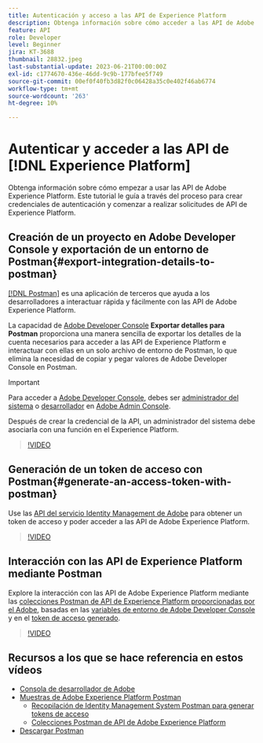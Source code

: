 ```yaml
---
title: Autenticación y acceso a las API de Experience Platform
description: Obtenga información sobre cómo acceder a las API de Adobe Experience Platform.
feature: API
role: Developer
level: Beginner
jira: KT-3688
thumbnail: 28832.jpeg
last-substantial-update: 2023-06-21T00:00:00Z
exl-id: c1774670-436e-46dd-9c9b-177bfee5f749
source-git-commit: 00ef0f40fb3d82f0c06428a35c0e402f46ab6774
workflow-type: tm+mt
source-wordcount: '263'
ht-degree: 10%

---
```


# Autenticar y acceder a las API de [!DNL Experience Platform]

Obtenga información sobre cómo empezar a usar las API de Adobe Experience Platform. Este tutorial le guía a través del proceso para crear credenciales de autenticación y comenzar a realizar solicitudes de API de Experience Platform.

## Creación de un proyecto en Adobe Developer Console y exportación de un entorno de Postman{#export-integration-details-to-postman}

[[!DNL Postman]](https://www.postman.com/) es una aplicación de terceros que ayuda a los desarrolladores a interactuar rápida y fácilmente con las API de Adobe Experience Platform.

La capacidad de [Adobe Developer Console](https://developer.adobe.com/console/home) **Exportar detalles para Postman** proporciona una manera sencilla de exportar los detalles de la cuenta necesarios para acceder a las API de Experience Platform e interactuar con ellas en un solo archivo de entorno de Postman, lo que elimina la necesidad de copiar y pegar valores de Adobe Developer Console en Postman.

>[!IMPORTANT]
>
>Para acceder a [Adobe Developer Console](https://developer.adobe.com/console/home), debes ser [administrador del sistema](https://helpx.adobe.com/enterprise/using/admin-roles.html) o [desarrollador](https://helpx.adobe.com/enterprise/using/manage-developers.html#:~:text=Add%20developers%20to%20a%20single%20product%20profile&amp;text=In%20the%20Admin%20Console%2C%20navigate,in%20the%20upper%2Dright%20corner.) en [Adobe Admin Console](https://adminconsole.adobe.com).
>
> Después de crear la credencial de la API, un administrador del sistema debe asociarla con una función en el Experience Platform.

>[!VIDEO](https://video.tv.adobe.com/v/28832/?learn=on)

## Generación de un token de acceso con Postman{#generate-an-access-token-with-postman}

Use las [API del servicio Identity Management de Adobe](https://github.com/adobe/experience-platform-postman-samples/tree/master/apis/ims) para obtener un token de acceso y poder acceder a las API de Adobe Experience Platform.

>[!VIDEO](https://video.tv.adobe.com/v/29698/?learn=on)


## Interacción con las API de Experience Platform mediante Postman

Explore la interacción con las API de Adobe Experience Platform mediante las [colecciones Postman de API de Experience Platform proporcionadas por el Adobe](https://github.com/adobe/experience-platform-postman-samples/tree/master/apis/experience-platform), basadas en las [variables de entorno de Adobe Developer Console](#export-integration-details-to-postman) y en el [token de acceso generado](#generate-an-access-token-with-postman).

>[!VIDEO](https://video.tv.adobe.com/v/29704/?learn=on)


## Recursos a los que se hace referencia en estos vídeos

* [Consola de desarrollador de Adobe](https://developer.adobe.com/console/home)
* [Muestras de Adobe Experience Platform Postman](https://github.com/adobe/experience-platform-postman-samples)
   * [Recopilación de Identity Management System Postman para generar tokens de acceso](https://github.com/adobe/experience-platform-postman-samples/tree/master/apis/ims)
   * [Colecciones Postman de API de Adobe Experience Platform](https://github.com/adobe/experience-platform-postman-samples/tree/master/apis/experience-platform)
* [Descargar Postman](https://www.postman.com/)
